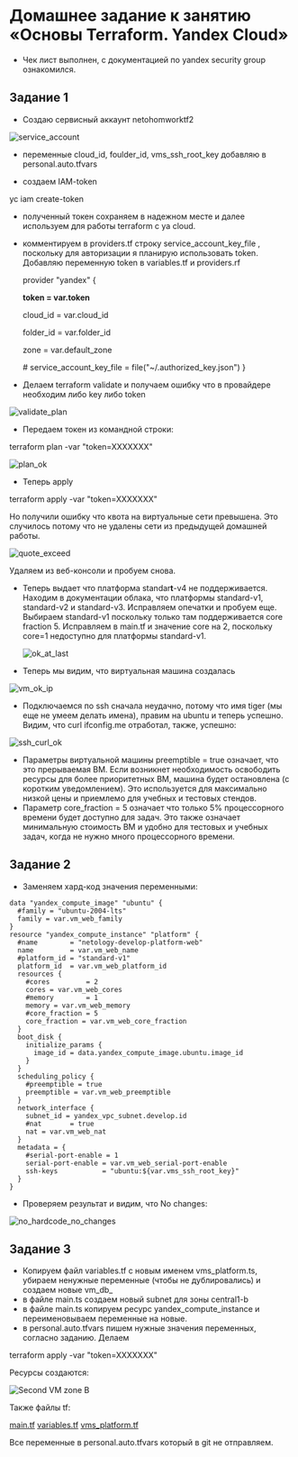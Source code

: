 # Домашнее задание к занятию «Основы Terraform. Yandex Cloud»

* Чек лист выполнен, с документацией по yandex security group ознакомился.

## Задание 1

* Создаю сервисный аккаунт netohomworktf2

![service_account](https://github.com/A-Tagir/ter-homeworks/blob/main/02/TerrHomework2_service_acc.png)

* переменные cloud_id, foulder_id, vms_ssh_root_key добавляю в personal.auto.tfvars
  
* создаем IAM-token

yc iam create-token

* полученный токен сохраняем в надежном месте и далее используем для работы terraform с ya cloud.

* комментируем в providers.tf строку  service_account_key_file , поскольку для авторизации я планирую
  использовать token. Добавляю переменную token в variables.tf и providers.rf

  provider "yandex" {

  **token                    = var.token**

  cloud_id                 = var.cloud_id

  folder_id                = var.folder_id

  zone                     = var.default_zone

  \# service_account_key_file = file("~/.authorized_key.json")
  }

* Делаем terraform validate и получаем ошибку что в провайдере необходим либо key либо token

![validate_plan](https://github.com/A-Tagir/ter-homeworks/blob/main/02/TerrHomework2_validate.png)

* Передаем токен из командной строки:

terraform plan -var "token=XXXXXXX"

![plan_ok](https://github.com/A-Tagir/ter-homeworks/blob/main/02/TerrHomework2_plan1.png)

* Теперь apply 

terraform apply -var "token=XXXXXXX"

Но получили ошибку что квота на виртуальные сети превышена. 
Это случилось потому что не удалены сети из предыдущей домашней работы. 

![quote_exceed](https://github.com/A-Tagir/ter-homeworks/blob/main/02/TerrHomework2_apply1.png)

Удаляем из веб-консоли и пробуем снова. 

* Теперь выдает что платформа standar**t**-v4 не поддерживается. Находим в документации облака,
  что платформы standard-v1, standard-v2 и standard-v3. Исправляем опечатки и пробуем еще.
  Выбираем standard-v1 поскольку только там поддерживается core fraction 5.
  Исправляем в main.tf и значение core на 2, поскольку core=1 недоступно для платформы standard-v1.

  ![ok_at_last](https://github.com/A-Tagir/ter-homeworks/blob/main/02/TerrHomework2_apply_ok.png)

* Теперь мы видим, что виртуальная машина создалась

 ![vm_ok_ip](https://github.com/A-Tagir/ter-homeworks/blob/main/02/TerrHomework2_vm_ok.png)

* Подключаемся по ssh сначала неудачно, потому что имя tiger (мы еще не умеем делать имена), правим на ubuntu и теперь успешно.
  Видим, что curl ifconfig.me отработал, также, успешно:

 ![ssh_curl_ok](https://github.com/A-Tagir/ter-homeworks/blob/main/02/TerrHomework2_vm_ssh.png)

 * Параметры виртуальной машины preemptible = true означает, что это прерываемая ВМ. Если возникнет необходимость
  освободить ресурсы для более приоритетных ВМ, машина будет остановлена (с коротким уведомлением). Это используется
  для максимально низкой цены и приемлемо для учебных и тестовых стендов.
 * Параметр core_fraction = 5 означает что только 5% процессорного времени будет доступно для задач.
   Это также означает минимальную стоимость ВМ и удобно для тестовых и учебных задач, когда не нужно много 
   процессорного времени.

## Задание 2

* Заменяем хард-код значения переменными:

```
data "yandex_compute_image" "ubuntu" {
  #family = "ubuntu-2004-lts"
  family = var.vm_web_family
}
resource "yandex_compute_instance" "platform" {
  #name        = "netology-develop-platform-web"
  name         = var.vm_web_name
  #platform_id = "standard-v1"
  platform_id  = var.vm_web_platform_id
  resources {
    #cores         = 2
    cores = var.vm_web_cores
    #memory        = 1
    memory = var.vm_web_memory
    #core_fraction = 5
    core_fraction = var.vm_web_core_fraction
  }
  boot_disk {
    initialize_params {
      image_id = data.yandex_compute_image.ubuntu.image_id
    }
  }
  scheduling_policy {
    #preemptible = true
    preemptible = var.vm_web_preemptible
  }
  network_interface {
    subnet_id = yandex_vpc_subnet.develop.id
    #nat       = true
    nat = var.vm_web_nat
  }
  metadata = {
    #serial-port-enable = 1
    serial-port-enable = var.vm_web_serial-port-enable
    ssh-keys           = "ubuntu:${var.vms_ssh_root_key}"
  }
}
```
* Проверяем результат и видим, что No changes:

![no_hardcode_no_changes](https://github.com/A-Tagir/ter-homeworks/blob/main/02/TerrHomework2_plan_no_hardcoding.png)

## Задание 3

* Копируем файл variables.tf c новым именем vms_platform.ts, убираем ненужные переменные (чтобы не дублировались) и создаем новые vm_db_
* в файле main.ts создаем новый subnet для зоны central1-b 
* в файле main.ts копируем ресурс yandex_compute_instance и переименовываем переменные на новые.
* в personal.auto.tfvars пишем нужные значения переменных, согласно заданию.
  Делаем 

terraform apply -var "token=XXXXXXX"

Ресурсы создаются:

![Second VM zone B](https://github.com/A-Tagir/ter-homeworks/blob/main/02/TerrHomework2_vm_second_vm_zoneB.png)

Также файлы tf:

[main.tf](https://github.com/A-Tagir/ter-homeworks/blob/main/02/src/main.tf)
[variables.tf](https://github.com/A-Tagir/ter-homeworks/blob/main/02/src/variables.tf)
[vms_platform.tf](https://github.com/A-Tagir/ter-homeworks/blob/main/02/src/vms_platform.tf)

Все переменные в personal.auto.tfvars который в git не отправляем.






